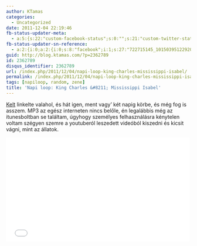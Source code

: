 ```yaml
---
author: KTamas
categories:
  - Uncategorized
date: 2011-12-04 22:19:46
fb-status-updater-meta:
  - a:5:{s:22:"custom-facebook-status";s:0:"";s:21:"custom-twitter-status";s:0:"";s:7:"fb-push";s:1:"1";s:7:"tw-push";s:1:"1";s:4:"push";s:1:"1";}
fb-status-updater-sn-reference:
  - a:2:{i:0;a:2:{i:0;s:8:"facebook";i:1;s:27:"722715145_10150395122920146";}i:1;a:2:{i:0;s:7:"twitter";i:1;s:18:"143439383595462656";}}
guid: http://blog.ktamas.com/?p=2362789
id: 2362789
disqus_identifier: 2362789
url: /index.php/2011/12/04/napi-loop-king-charles-mississippi-isabel/
permalink: /index.php/2011/12/04/napi-loop-king-charles-mississippi-isabel/
tags: [napiloop, random, zene]
title: 'Napi loop: King Charles &#8211; Mississippi Isabel'
---
```


[Kelt](http://worldshots.hu) linkelte valahol, és hát igen, ment vagy&#8217; két napig körbe, és még fog is asszem. MP3 az egész interneten nincs belőle, én legalábbis még az itunesboltban se találtam, úgyhogy személyes felhasználásra kénytelen voltam szégyen szemre a youtuberól leszedett videóból kiszedni és kicsit vágni, mint az állatok.

<p><iframe src="//www.youtube.com/embed/lQzsUcRBEKI" width="500" height="284" frameborder="0" allowfullscreen="allowfullscreen"></iframe></p>
